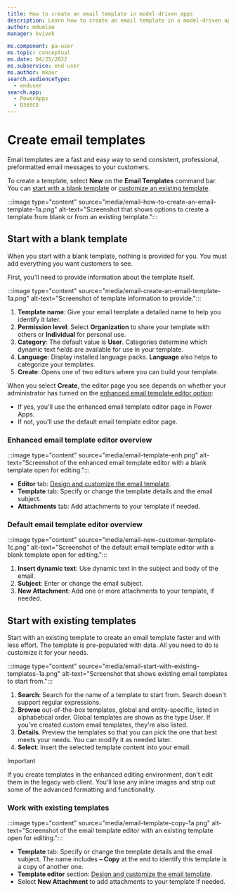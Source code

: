 ```yaml
---
title: How to create an email template in model-driven apps
description: Learn how to create an email template in a model-driven app.
author: mduelae
manager: kvivek

ms.component: pa-user
ms.topic: conceptual
ms.date: 04/25/2022
ms.subservice: end-user
ms.author: mkaur
search.audienceType: 
  - enduser
search.app: 
  - PowerApps
  - D365CE
---
```


# Create email templates

Email templates are a fast and easy way to send consistent, professional, preformatted email messages to your customers.

To create a template, select **New** on the **Email Templates** command bar. You can [start with a blank template](#start-with-a-blank-template) or [customize an existing template](#start-with-existing-templates).

:::image type="content" source="media/email-how-to-create-an-email-template-1a.png" alt-text="Screenshot that shows options to create a template from blank or from an existing template.":::

## Start with a blank template

When you start with a blank template, nothing is provided for you. You must add everything you want customers to see.

First, you'll need to provide information about the template itself.

:::image type="content" source="media/email-create-an-email-template-1a.png" alt-text="Screenshot of template information to provide.":::

   1. **Template name**: Give your email template a detailed name to help you identify it later.
   2. **Permission level**: Select **Organization** to share your template with others or **Individual** for personal use.
   3. **Category**: The default value is **User**. Categories determine which dynamic text fields are available for use in your template.
   4. **Language**: Display installed language packs. **Language** also helps to categorize your templates.
   5. **Create**: Opens one of two editors where you can build your template.

When you select **Create**, the editor page you see depends on whether your administrator has turned on the [enhanced email template editor option](cs_email_template_builder.md):

- If yes, you'll use the enhanced email template editor page in Power Apps.
- If not, you'll use the default email template editor page.

### Enhanced email template editor overview

:::image type="content" source="media/email-template-enh.png" alt-text="Screenshot of the enhanced email template editor with a blank template open for editing.":::

- **Editor** tab: [Design and customize the email template](cs-template-options.md).
- **Template** tab: Specify or change the template details and the email subject.
- **Attachments** tab: Add attachments to your template if needed.

### Default email template editor overview

:::image type="content" source="media/email-new-customer-template-1c.png" alt-text="Screenshot of the default email template editor with a blank template open for editing.":::

   1. **Insert dynamic text**: Use dynamic text in the subject and body of the email.
   2. **Subject**: Enter or change the email subject.
   3. **New Attachment**: Add one or more attachments to your template, if needed.

## Start with existing templates

Start with an existing template to create an email template faster and with less effort. The template is pre-populated with data. All you need to do is customize it for your needs.

:::image type="content" source="media/email-start-with-existing-templates-1a.png" alt-text="Screenshot that shows existing email templates to start from.":::

   1. **Search**: Search for the name of a template to start from. Search doesn't support regular expressions.
   2. **Browse** out-of-the-box templates, global and entity-specific, listed in alphabetical order. Global templates are shown as the type User. If you've created custom email templates, they're also listed.
   3. **Details**. Preview the templates so that you can pick the one that best meets your needs. You can modify it as needed later.
   4. **Select**: Insert the selected template content into your email.

> [!Important]
> If you create templates in the enhanced editing environment, don't edit them in the legacy web client. You'll lose any inline images and strip out some of the advanced formatting and functionality.

### Work with existing templates

:::image type="content" source="media/email-template-copy-1a.png" alt-text="Screenshot of the email template editor with an existing template open for editing.":::

- **Template** tab: Specify or change the template details and the email subject. The name includes **– Copy** at the end to identify this template is a copy of another one.
- **Template editor** section: [Design and customize the email template](cs-template-options.md).
- Select **New Attachment** to add attachments to your template if needed.
